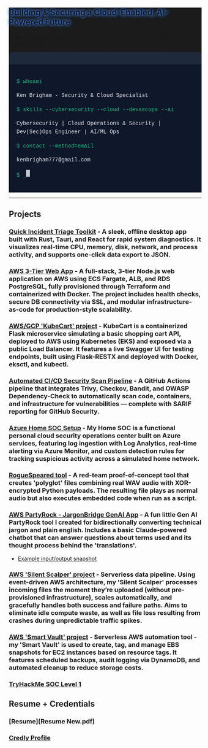 <head>
  <script src="https://cdn.tailwindcss.com"></script>
</head>

<style>
    .cyber-gradient {
        background: linear-gradient(135deg, #1c1c1c 0%, #1b1b1b 50%, #1a1a1a 100%);
    }
    .neon-text {
        text-shadow: 0 0 5px #3b82f6, 0 0 10px #3b82f6;
    }
    .card-hover {
        transition: all 0.3s ease;
    }
    .card-hover:hover {
        transform: translateY(-5px);
        box-shadow: 0 10px 25px rgba(59, 130, 246, 0.3);
    }
    .terminal {
        background-color: #0f172a;
        border-radius: 8px;
        font-family: 'Courier New', monospace;
        position: relative;
    }
    .terminal-header {
        background-color: #1e293b;
        border-top-left-radius: 8px;
        border-top-right-radius: 8px;
        padding: 8px 15px;
    }
    .terminal-dot {
        width: 12px;
        height: 12px;
        border-radius: 50%;
        display: inline-block;
        margin-right: 6px;
    }
    .terminal-content {
        padding: 20px;
        color: #e2e8f0;
        font-size: 14px;
        line-height: 1.6;
    }
    .command {
        color: #10b981;
    }
    .response {
        color: #e2e8f0;
    }
    .cursor {
        display: inline-block;
        width: 10px;
        height: 18px;
        background-color: #e2e8f0;
        animation: blink 1s infinite;
    }
    @keyframes blink {
        0%, 100% { opacity: 1; }
        50% { opacity: 0; }
    }
    .hexagon {
        clip-path: polygon(50% 0%, 100% 25%, 100% 75%, 50% 100%, 0% 75%, 0% 25%);
    }
</style>

<!-- Hero Section -->
<section class="cyber-gradient py-20 px-6">
    <div class="container mx-auto flex flex-col md:flex-row items-center">
        <div class="md:w-1/2 mb-10 md:mb-0">
            <h1 class="text-4xl md:text-5xl font-bold mb-4 neon-text">Building & Securing a Cloud-Enabled, AI-Powered Future</h1>
            <p class="text-xl text-blue-200 mb-8">Cybersecurity | Cloud Operations & Security | Dev(Sec)Ops Engineer | AI/ML Ops </p>
        </div>
        <div class="md:w-1/2 flex justify-center">
            <div class="terminal w-full max-w-md">
                <div class="terminal-header">
                    <span class="terminal-dot bg-red-500"></span>
                    <span class="terminal-dot bg-yellow-500"></span>
                    <span class="terminal-dot bg-green-500"></span>
                </div>
                <div class="terminal-content">
                    <p><span class="command">$ whoami</span></p>
                    <p class="response mb-4">Ken Brigham - Security & Cloud Specialist</p>
                    <p><span class="command">$ skills --cybersecurity --cloud --devsecops --ai</span></p>
                    <p class="response mb-4">Cybersecurity | Cloud Operations & Security | Dev(Sec)Ops Engineer | AI/ML Ops</p>
                    <p><span class="command">$ contact --method=email</span></p>
                    <p class="response">kenbrigham777@gmail.com</p>
                    <p><span class="command">$ _</span><span class="cursor"></span></p>
                </div>
            </div>
        </div>
    </div>
</section>

---

## Projects

### [Quick Incident Triage Toolkit](https://github.com/KenB773/QuickIncidentTriageToolkit) - A sleek, offline desktop app built with Rust, Tauri, and React for rapid system diagnostics. It visualizes real-time CPU, memory, disk, network, and process activity, and supports one-click data export to JSON.

### [AWS 3-Tier Web App](3TierWebAppProj.md) - A full-stack, 3-tier Node.js web application on AWS using ECS Fargate, ALB, and RDS PostgreSQL, fully provisioned through Terraform and containerized with Docker. The project includes health checks, secure DB connectivity via SSL, and modular infrastructure-as-code for production-style scalability.

### [AWS/GCP 'KubeCart' project](KubeCartProj.md) - KubeCart is a containerized Flask microservice simulating a basic shopping cart API, deployed to AWS using Kubernetes (EKS) and exposed via a public Load Balancer. It features a live Swagger UI for testing endpoints, built using Flask-RESTX and deployed with Docker, eksctl, and kubectl.

### [Automated CI/CD Security Scan Pipeline](https://github.com/KenB773/SecurityScanPipeline) - A GitHub Actions pipeline that integrates Trivy, Checkov, Bandit, and OWASP Dependency-Check to automatically scan code, containers, and infrastructure for vulnerabilities — complete with SARIF reporting for GitHub Security.

### [Azure Home SOC Setup](homesoc.md) - My Home SOC is a functional personal cloud security operations center built on Azure services, featuring log ingestion with Log Analytics, real-time alerting via Azure Monitor, and custom detection rules for tracking suspicious activity across a simulated home network.

### [RogueSpeared tool](https://github.com/KenB773/RogueSpeared) - A red-team proof-of-concept tool that creates 'polyglot' files combining real WAV audio with XOR-encrypted Python payloads. The resulting file plays as normal audio but also executes embedded code when run as a script.

### [AWS PartyRock - JargonBridge GenAI App](https://partyrock.aws/u/KenB7/1nIRFrtOV/JargonBridge) - A fun little Gen AI PartyRock tool I created for bidirectionally converting technical jargon and plain english. Includes a basic Claude-powered chatbot that can answer questions about terms used and its thought process behind the 'translations'.
-  [Example input/output snapshot](https://partyrock.aws/u/KenB7/1nIRFrtOV/JargonBridge/snapshot/jHsfSVHf4)

### [AWS 'Silent Scalper' project](SilentScalperProj.md) - Serverless data pipeline. Using event-driven AWS architecture, my 'Silent Scalper' processes incoming files the moment they’re uploaded (without pre-provisioned infrastructure), scales automatically, and gracefully handles both success and failure paths. Aims to eliminate idle compute waste, as well as file loss resulting from crashes during unpredictable traffic spikes.

### [AWS 'Smart Vault' project](SmartVaultProj.md) - Serverless AWS automation tool - my 'Smart Vault' is used to create, tag, and manage EBS snapshots for EC2 instances based on resource tags. It features scheduled backups, audit logging via DynamoDB, and automated cleanup to reduce storage costs.

### [TryHackMe SOC Level 1](thmsoclevel1.md)

## Resume + Credentials
### [Resume](Resume New.pdf)
### [Credly Profile](https://www.credly.com/users/mackenzie-brigham)

